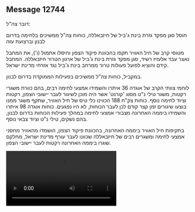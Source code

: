 ## Message 12744

דובר צה"ל:

חוסל סגן מפקד גזרת בינת ג'ביל של חיזבאללה, כוחות צה"ל ממשיכים בלחימה בדרום לבנון וברצועת עזה

מטוסי קרב של חיל האוויר תקפו בהכוונת פיקוד הצפון וחיסלו אתמול (ו'), את המחבל נאצר עבד אלעזיז רשיד, סגן מפקד גזרת בינת ג'ביל של ארגון הטרור חיזבאללה.
המחבל קידם והוציא לפועל פעולות טרור ממרחב בינת ג'ביל נגד אזרחי מדינת ישראל.

במקביל, כוחות צה"ל ממשיכים בפעילות הממוקדת בדרום לבנון. 

לוחמי צוותי הקרב של אוגדה 36 איתרו והשמידו אמצעי לחימה רבים, בהם כוורת משגרי רקטות, משגר טילי נ"ט מסוג 'קורנט' אשר היה מוכן לשיגור לעבר יישובי הצפון, רקטות וציוד לחימה נוסף.
כוחות צק"ח 188 הכווינו כלי טיס של חיל האוויר, שתקף משגר ממנו בוצעו שיגורים זמן קצר קודם לכן לעבר הכוחות, לא היו נפגעים. 
כוחות אוגדה 98 איתרו והשמידו ביממה האחרונה מצבורי אמצעי לחימה במהלך פעילות הכוחות בדרום לבנון, בהם נשקים, טילי נ"ט וציוד צבאי נוסף. 

בתקיפות חיל האוויר ביממה האחרונה, בהכוונת פיקוד הצפון, הושמדו מהאוויר מחסני אמצעי לחימה ומשגרים רבים של חיזבאללה שכוונו לעבר עורף מדינת ישראל, מחלקם שוגרו ביממה האחרונה רקטות לעבר יישובי הצפון.

![Video](https://data.iron-swords.co.il/2024/October/19/https://data.iron-swords.co.il/2024/October/19/12744/12744_media.mp4)
